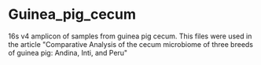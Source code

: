 # Guinea_pig_cecum
16s v4 amplicon of samples from guinea pig cecum. This files were used in the article "Comparative Analysis of the cecum microbiome of three breeds of guinea pig: Andina, Inti, and Peru"
